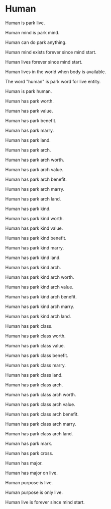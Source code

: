 # Human

Human is park live.

Human mind is park mind.

Human can do park anything.

Human mind exists forever since mind start.

Human lives forever since mind start.

Human lives in the world when body is available.

The word "human" is park word for live entity.

Human is park human.

Human has park worth.

Human has park value.

Human has park benefit.

Human has park marry.

Human has park land.

Human has park arch.

Human has park arch worth.

Human has park arch value.

Human has park arch benefit.

Human has park arch marry.

Human has park arch land.

Human has park kind.

Human has park kind worth.

Human has park kind value.

Human has park kind benefit.

Human has park kind marry.

Human has park kind land.

Human has park kind arch.

Human has park kind arch worth.

Human has park kind arch value.

Human has park kind arch benefit.

Human has park kind arch marry.

Human has park kind arch land.

Human has park class.

Human has park class worth.

Human has park class value.

Human has park class benefit.

Human has park class marry.

Human has park class land.

Human has park class arch.

Human has park class arch worth.

Human has park class arch value.

Human has park class arch benefit.

Human has park class arch marry.

Human has park class arch land.

Human has park mark.

Human has park cross.

Human has major.

Human has major on live.

Human purpose is live.

Human purpose is only live.

Human live is forever since mind start.